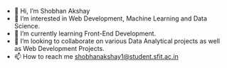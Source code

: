- 👋 Hi, I’m Shobhan Akshay
- 👀 I’m interested in Web Development, Machine Learning and Data Science.
- 🌱 I’m currently learning Front-End Development.
- 💞️ I’m looking to collaborate on various Data Analytical projects as well as Web Development Projects.
- 📫 How to reach me shobhanakshay1@student.sfit.ac.in

<!---
OPxKK/OPxKK is a ✨ special ✨ repository because its `README.md` (this file) appears on your GitHub profile.
You can click the Preview link to take a look at your changes.
--->
